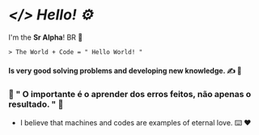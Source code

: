 # _</> Hello! ⚙_

I'm the **Sr Alpha**! BR 👋

	> The World + Code = " Hello World! "

#### Is very good solving problems and developing new knowledge. ✍ 🧠

### 📝 " O importante é o aprender dos erros feitos, não apenas o resultado. " 💭
 
- I believe that machines and codes are examples of eternal love. ⌨️ ❤

<!--
**SR4LPH40FFC/SR4LPH40FFC** is a ✨ _special_ ✨ repository because its `README.md` (this file) appears on your GitHub profile.
